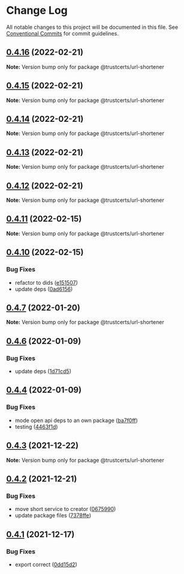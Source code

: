# Change Log

All notable changes to this project will be documented in this file.
See [Conventional Commits](https://conventionalcommits.org) for commit guidelines.

## [0.4.16](https://github.com/trustcerts/trustchain-sdk/compare/v0.4.15...v0.4.16) (2022-02-21)

**Note:** Version bump only for package @trustcerts/url-shortener





## [0.4.15](https://github.com/trustcerts/trustchain-sdk/compare/v0.4.14...v0.4.15) (2022-02-21)

**Note:** Version bump only for package @trustcerts/url-shortener





## [0.4.14](https://github.com/trustcerts/trustchain-sdk/compare/v0.4.13...v0.4.14) (2022-02-21)

**Note:** Version bump only for package @trustcerts/url-shortener





## [0.4.13](https://github.com/trustcerts/trustchain-sdk/compare/v0.4.12...v0.4.13) (2022-02-21)

**Note:** Version bump only for package @trustcerts/url-shortener





## [0.4.12](https://github.com/trustcerts/trustchain-sdk/compare/v0.4.11...v0.4.12) (2022-02-21)

**Note:** Version bump only for package @trustcerts/url-shortener





## [0.4.11](https://github.com/trustcerts/trustchain-sdk/compare/v0.4.10...v0.4.11) (2022-02-15)

**Note:** Version bump only for package @trustcerts/url-shortener





## [0.4.10](https://github.com/trustcerts/trustchain-sdk/compare/v0.4.7...v0.4.10) (2022-02-15)


### Bug Fixes

* refactor to dids ([e151507](https://github.com/trustcerts/trustchain-sdk/commit/e15150757f0f090cf76f33f2ef3fecdc4b43baac))
* update deps ([0ad6156](https://github.com/trustcerts/trustchain-sdk/commit/0ad615683ea95f66015e6fb18a27222bdf86d4a3))





## [0.4.7](https://github.com/trustcerts/trustchain-sdk/compare/v0.4.6...v0.4.7) (2022-01-20)

**Note:** Version bump only for package @trustcerts/url-shortener





## [0.4.6](https://github.com/trustcerts/trustchain-sdk/compare/v0.4.5...v0.4.6) (2022-01-09)


### Bug Fixes

* update deps ([1d71cd5](https://github.com/trustcerts/trustchain-sdk/commit/1d71cd53c2afb405405ea4c998257ec28b2dc80b))





## [0.4.4](https://github.com/trustcerts/trustchain-sdk/compare/v0.4.3...v0.4.4) (2022-01-09)


### Bug Fixes

* mode open api deps to an own package ([ba7f0ff](https://github.com/trustcerts/trustchain-sdk/commit/ba7f0ffa9af23fb1cdef6427edf4bf8de5db9958))
* testing ([4463f1d](https://github.com/trustcerts/trustchain-sdk/commit/4463f1d75bd0af7bf9a37e9d942064ea51f936f3))





## [0.4.3](https://github.com/trustcerts/trustchain-sdk/compare/v0.4.2...v0.4.3) (2021-12-22)

**Note:** Version bump only for package @trustcerts/url-shortener





## [0.4.2](https://github.com/trustcerts/trustchain-sdk/compare/v0.4.1...v0.4.2) (2021-12-21)


### Bug Fixes

* move short service to creator ([0675990](https://github.com/trustcerts/trustchain-sdk/commit/067599020d97b8a16d5bfdbd73413642e4f1a841))
* update package files ([7378ffe](https://github.com/trustcerts/trustchain-sdk/commit/7378ffec7a6c0b1a5286aa4d64511400e5466a33))





## [0.4.1](https://github.com/trustcerts/trustchain-sdk/compare/v0.4.0...v0.4.1) (2021-12-17)


### Bug Fixes

* export correct ([0dd15d2](https://github.com/trustcerts/trustchain-sdk/commit/0dd15d294a67978d396a3a3e85dbf2b7b41dfea1))
